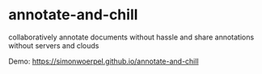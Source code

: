 # annotate-and-chill
collaboratively annotate documents without hassle and share annotations without servers and clouds 

Demo: https://simonwoerpel.github.io/annotate-and-chill

